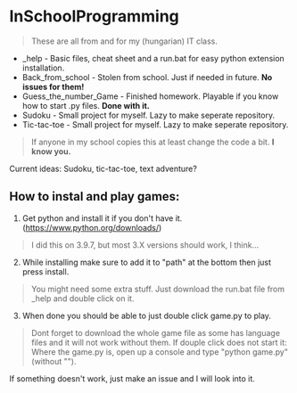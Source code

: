 # InSchoolProgramming
> These are all from and for my (hungarian) IT class.
- _help - Basic files, cheat sheet and a run.bat for easy python extension installation.
- Back_from_school - Stolen from school. Just if needed in future. **No issues for them!**
- Guess_the_number_Game - Finished homework. Playable if you know how to start .py files. **Done with it.**
- Sudoku - Small project for myself. Lazy to make seperate repository. 
- Tic-tac-toe - Small project for myself. Lazy to make seperate repository. 
> If anyone in my school copies this at least change the code a bit. **I know you.**

Current ideas:
Sudoku, tic-tac-toe, text adventure?

## How to instal and play games:
1. Get python and install it if you don't have it. (https://www.python.org/downloads/)
> I did this on 3.9.7, but most 3.X versions should work, I think...
2. While installing make sure to add it to "path" at the bottom then just press install.
> You might need some extra stuff. Just download the run.bat file from _help and double click on it.
3. When done you should be able to just double click game.py to play.
> Dont forget to download the whole game file as some has language files and it will not work without them.
> If douple click does not start it: Where the game.py is, open up a console and type "python game.py" (without "").

If something doesn't work, just make an issue and I will look into it.
